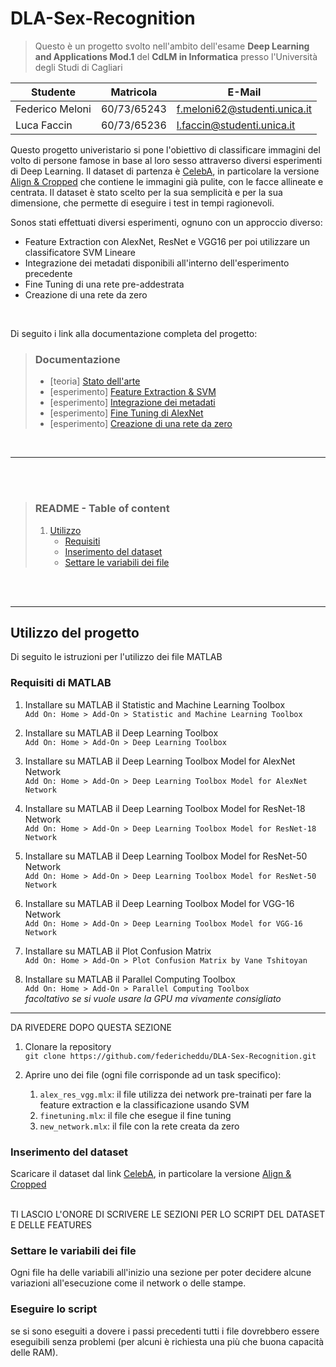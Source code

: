 # DLA-Sex-Recognition

>  Questo è un progetto svolto nell'ambito dell'esame **Deep Learning and Applications Mod.1** del **CdLM in Informatica** presso l'Università degli Studi di Cagliari

| **Studente**          | **Matricola** | **E-Mail**                        |
|-----------------------|---------------|-----------------------------------|
| Federico Meloni       | 60/73/65243   | <f.meloni62@studenti.unica.it>    |
| Luca Faccin           | 60/73/65236   | <l.faccin@studenti.unica.it>      |

Questo progetto univeristario si pone l'obiettivo di classificare immagini del volto di persone famose in base al loro sesso attraverso diversi esperimenti di Deep Learning. Il dataset di partenza è [CelebA](https://mmlab.ie.cuhk.edu.hk/projects/CelebA.html), in particolare la versione [Align & Cropped](https://drive.google.com/drive/folders/0B7EVK8r0v71pTUZsaXdaSnZBZzg?resourcekey=0-rJlzl934LzC-Xp28GeIBzQ) che contiene le immagini già pulite, con le facce allineate e centrata. Il dataset è stato scelto per la sua semplicità e per la sua dimensione, che permette di eseguire i test in tempi ragionevoli.

Sonos stati effettuati diversi esperimenti, ognuno con un approccio diverso:
- Feature Extraction con AlexNet, ResNet e VGG16 per poi utilizzare un classificatore SVM Lineare
- Integrazione dei metadati disponibili all'interno dell'esperimento precedente
- Fine Tuning di una rete pre-addestrata
- Creazione di una rete da zero

<br>

Di seguito i link alla documentazione completa del progetto:
> ### **Documentazione**
> - [teoria] [Stato dell'arte](documentation/networks.md)
> - [esperimento] [Feature Extraction & SVM](documentation/feature_extraction.md)
> - [esperimento] [Integrazione dei metadati](documentation/metadata_concatenation.md)
> - [esperimento] [Fine Tuning di AlexNet](documentation/fine_tuning.md)
> - [esperimento] [Creazione di una rete da zero](documentation/new_network.md)

<br>

---

<br><br>

> ### **README - Table of content**
> 1. [Utilizzo](#utilizzo-del-progetto)
>    - [Requisiti](#requisiti-di-matlab)
>    - [Inserimento del dataset](#inserimento-del-dataset)
>    - [Settare le variabili dei file](#settare-le-variabili-dei-file)

<br><br>

---

## **Utilizzo del progetto**
Di seguito le istruzioni per l'utilizzo dei file MATLAB

### **Requisiti di MATLAB**

1. Installare su MATLAB il Statistic and Machine Learning Toolbox  
`Add On: Home > Add-On > Statistic and Machine Learning Toolbox`

2. Installare su MATLAB il Deep Learning Toolbox  
`Add On: Home > Add-On > Deep Learning Toolbox`

3. Installare su MATLAB il Deep Learning Toolbox Model for AlexNet Network  
`Add On: Home > Add-On > Deep Learning Toolbox Model for AlexNet Network`

4. Installare su MATLAB il Deep Learning Toolbox Model for ResNet-18 Network  
`Add On: Home > Add-On > Deep Learning Toolbox Model for ResNet-18 Network`

5. Installare su MATLAB il Deep Learning Toolbox Model for ResNet-50 Network  
`Add On: Home > Add-On > Deep Learning Toolbox Model for ResNet-50 Network`

6. Installare su MATLAB il Deep Learning Toolbox Model for VGG-16 Network  
`Add On: Home > Add-On > Deep Learning Toolbox Model for VGG-16 Network`

7. Installare su MATLAB il Plot Confusion Matrix  
`Add On: Home > Add-On > Plot Confusion Matrix by Vane Tshitoyan`

8. Installare su MATLAB il Parallel Computing Toolbox  
`Add On: Home > Add-On > Parallel Computing Toolbox`  
*facoltativo se si vuole usare la GPU ma vivamente consigliato*

--- 

DA RIVEDERE DOPO QUESTA SEZIONE

1. Clonare la repository  
`git clone https://github.com/federicheddu/DLA-Sex-Recognition.git`

2. Aprire uno dei file (ogni file corrisponde ad un task specifico):  
    1. `alex_res_vgg.mlx`: il file utilizza dei network pre-trainati per fare la feature extraction e la classificazione usando SVM
    1. ```finetuning.mlx```: il file che esegue il fine tuning
    1. ```new_network.mlx```: il file con la rete creata da zero

### **Inserimento del dataset**
Scaricare il dataset dal link [CelebA](https://mmlab.ie.cuhk.edu.hk/projects/CelebA.html), in particolare la versione [Align & Cropped](https://drive.google.com/drive/folders/0B7EVK8r0v71pTUZsaXdaSnZBZzg?resourcekey=0-rJlzl934LzC-Xp28GeIBzQ)

<br>TI LASCIO L'ONORE DI SCRIVERE LE SEZIONI PER LO SCRIPT DEL DATASET E DELLE FEATURES 

### **Settare le variabili dei file**
Ogni file ha delle variabili all'inizio una sezione per poter decidere alcune variazioni all'esecuzione come il network o delle stampe.

### **Eseguire lo script**
se si sono eseguiti a dovere i passi precedenti tutti i file dovrebbero essere eseguibili senza problemi (per alcuni è richiesta una più che buona capacità delle RAM).
